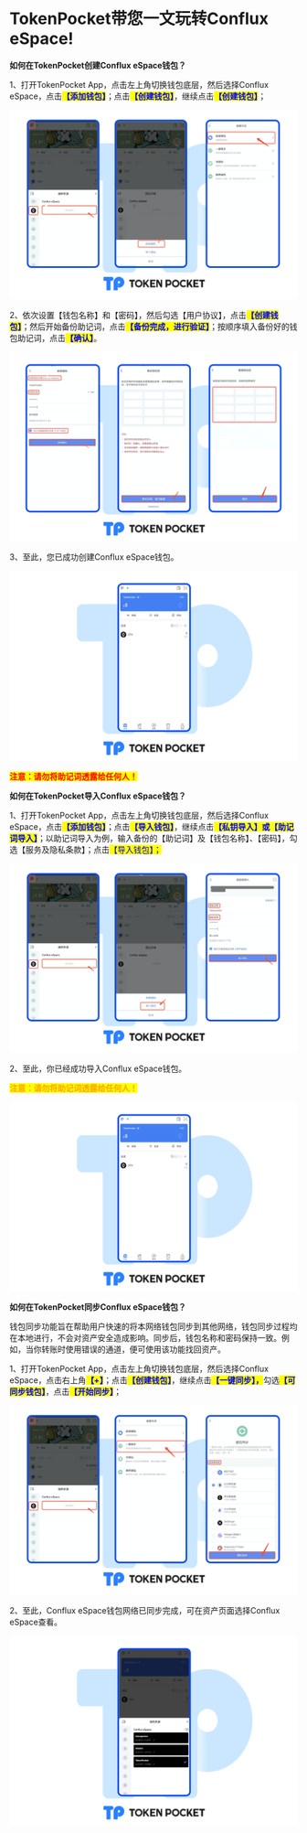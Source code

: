 # TokenPocket带您一文玩转Conflux eSpace!

**如何在TokenPocket创建Conflux eSpace钱包？**

1、打开TokenPocket App，点击左上角切换钱包底层，然后选择Conflux eSpace，点击<mark style="color:blue;">**【添加钱包】**</mark>；点击<mark style="color:blue;">**【创建钱包】**</mark>，继续点击<mark style="color:blue;">**【创建钱包】**</mark>；

![](<../../.gitbook/assets/wax1 zh new (1).png>)

2、依次设置【钱包名称】和【密码】，然后勾选【用户协议】，点击<mark style="color:blue;">**【创建钱包】**</mark>；然后开始备份助记词，点击<mark style="color:blue;">**【备份完成，进行验证】**</mark>；按顺序填入备份好的钱包助记词，点击<mark style="color:blue;">**【确认】**</mark>。

![](<../../.gitbook/assets/wax2 zh new (1).png>)

3、至此，您已成功创建Conflux eSpace钱包。

![](<../../.gitbook/assets/wax2 zh new-1.png>)

<mark style="color:red;">**注意：请勿将助记词透露给任何人！**</mark>

**如何在TokenPocket导入Conflux eSpace钱包？**

1、打开TokenPocket App，点击左上角切换钱包底层，然后选择Conflux eSpace，点击<mark style="color:blue;">**【添加钱包】**</mark>；点击<mark style="color:blue;">**【导入钱包】**</mark>，继续点击<mark style="color:blue;">**【私钥导入】或【助记词导入】**</mark>；以助记词导入为例，输入备份的【助记词】及【钱包名称】、【密码】，勾选【服务及隐私条款】；点击<mark style="color:blue;">【导入钱包】；</mark>

![](<../../.gitbook/assets/wax1 zh.png>)

2、至此，你已经成功导入Conflux eSpace钱包。

<mark style="color:orange;">**注意：请勿将助记词透露给任何人！**</mark>

![](<../../.gitbook/assets/wax2 zh new-1.png>)

**如何在TokenPocket同步Conflux eSpace钱包？**

钱包同步功能旨在帮助用户快速的将本网络钱包同步到其他网络，钱包同步过程均在本地进行，不会对资产安全造成影响。同步后，钱包名称和密码保持一致。例如，当你转账时使用错误的通道，便可使用该功能找回资产。

&#x20;

1、打开TokenPocket App，点击左上角切换钱包底层，然后选择Conflux eSpace，点击右上角<mark style="color:blue;">**【+】**</mark>；点击<mark style="color:blue;">**【创建钱包】**</mark>，继续点击<mark style="color:blue;">**【一键同步】，**</mark>勾选<mark style="color:blue;">**【可同步钱包】**</mark>，点击<mark style="color:blue;">**【开始同步】**</mark>；

![](<../../.gitbook/assets/wax1 zh (1).png>)

2、至此，Conflux eSpace钱包网络已同步完成，可在资产页面选择Conflux eSpace查看。

![](<../../.gitbook/assets/wax2 zh new.png>)

